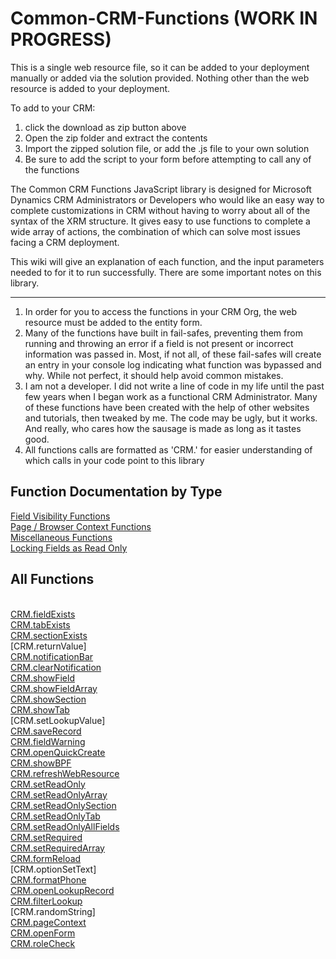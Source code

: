 # Common-CRM-Functions (WORK IN PROGRESS)
This is a single web resource file, so it can be added to your deployment manually or added via the solution provided. Nothing other than the web resource is added to your deployment.

To add to your CRM:

1) click the download as zip button above
2) Open the zip folder and extract the contents
3) Import the zipped solution file, or add the .js file to your own solution
4) Be sure to add the script to your form before attempting to call any of the functions

The Common CRM Functions JavaScript library is designed for Microsoft Dynamics CRM Administrators or Developers who would like an easy way to complete customizations in CRM without having to worry about all of the syntax of the XRM structure. It gives easy to use functions to complete a wide array of actions, the combination of which can solve most issues facing a CRM deployment. 

This wiki will give an explanation of each function, and the input parameters needed to for it to run successfully. There are some important notes on this library.

***

1) In order for you to access the functions in your CRM Org, the web resource must be added to the entity form.
2) Many of the functions have built in fail-safes, preventing them from running and throwing an error if a field is not present or incorrect information was passed in. Most, if not all, of these fail-safes will create an entry in your console log indicating what function was bypassed and why. While not perfect, it should help avoid common mistakes.
3) I am not a developer. I did not write a line of code in my life until the past few years when I began work as a functional CRM Administrator. Many of these functions have been created with the help of other websites and tutorials, then tweaked by me. The code may be ugly, but it works. And really, who cares how the sausage is made as long as it tastes good.
4) All functions calls are formatted as 'CRM.<functionName>' for easier understanding of which calls in your code point to this library

## Function Documentation by Type
[Field Visibility Functions](https://github.com/gole1296/Common-CRM-Functions/wiki/Change-Field-Visibility-Functions) <br>
[Page / Browser Context Functions](https://github.com/gole1296/Common-CRM-Functions/wiki/Page---Browser-Context-Functions)<br>
[Miscellaneous Functions](https://github.com/gole1296/Common-CRM-Functions/wiki/Miscellaneous-Functions)<br>
[Locking Fields as Read Only](https://github.com/gole1296/Common-CRM-Functions/wiki/Read-Only-and-Editable-Fields)<br>

## All Functions
<br>[CRM.fieldExists](https://github.com/gole1296/Common-CRM-Functions/wiki/Miscellaneous-Functions#field--tab--section-exists)
<br>[CRM.tabExists](https://github.com/gole1296/Common-CRM-Functions/wiki/Miscellaneous-Functions#field--tab--section-exists)
<br>[CRM.sectionExists](https://github.com/gole1296/Common-CRM-Functions/wiki/Miscellaneous-Functions#field--tab--section-exists)
<br>[CRM.returnValue]
<br>[CRM.notificationBar](https://github.com/gole1296/Common-CRM-Functions/wiki/Miscellaneous-Functions#set-or-clear-notification-bar-on-form)
<br>[CRM.clearNotification](https://github.com/gole1296/Common-CRM-Functions/wiki/Miscellaneous-Functions#set-or-clear-notification-bar-on-form)
<br>[CRM.showField](https://github.com/gole1296/Common-CRM-Functions/wiki/Change-Field-Visibility-Functions)
<br>[CRM.showFieldArray](https://github.com/gole1296/Common-CRM-Functions/wiki/Change-Field-Visibility-Functions)
<br>[CRM.showSection](https://github.com/gole1296/Common-CRM-Functions/wiki/Change-Field-Visibility-Functions)
<br>[CRM.showTab](https://github.com/gole1296/Common-CRM-Functions/wiki/Change-Field-Visibility-Functions)
<br>[CRM.setLookupValue]
<br>[CRM.saveRecord](https://github.com/gole1296/Common-CRM-Functions/wiki/Miscellaneous-Functions#save-record)
<br>[CRM.fieldWarning](https://github.com/gole1296/Common-CRM-Functions/wiki/Miscellaneous-Functions#field-warning)
<br>[CRM.openQuickCreate](https://github.com/gole1296/Common-CRM-Functions/wiki/Miscellaneous-Functions#open-quick-create-form)
<br>[CRM.showBPF](https://github.com/gole1296/Common-CRM-Functions/wiki/Miscellaneous-Functions#show-or-hide-business-process-flow)
<br>[CRM.refreshWebResource](https://github.com/gole1296/Common-CRM-Functions/wiki/Miscellaneous-Functions#refresh-web-resource)
<br>[CRM.setReadOnly](https://github.com/gole1296/Common-CRM-Functions/wiki/Read-Only-and-Editable-Fields#set-a-field-to-be-read-only-non-editable)
<br>[CRM.setReadOnlyArray](https://github.com/gole1296/Common-CRM-Functions/wiki/Read-Only-and-Editable-Fields#set-an-array-of-fields-to-be-read-only)
<br>[CRM.setReadOnlySection](https://github.com/gole1296/Common-CRM-Functions/wiki/Read-Only-and-Editable-Fields#set-all-fields-in-a-section-to-be-read-only)
<br>[CRM.setReadOnlyTab](https://github.com/gole1296/Common-CRM-Functions/wiki/Read-Only-and-Editable-Fields#set-all-fields-in-a-tab-to-be-read-only)
<br>[CRM.setReadOnlyAllFields](https://github.com/gole1296/Common-CRM-Functions/wiki/Read-Only-and-Editable-Fields#set-all-fields-on-the-form-to-be-read-only)
<br>[CRM.setRequired](https://github.com/gole1296/Common-CRM-Functions/wiki/Field-Requirement-Level#mark-a-field-required--recommended--not-required)
<br>[CRM.setRequiredArray](https://github.com/gole1296/Common-CRM-Functions/wiki/Field-Requirement-Level#mark-an-array-of-fields-required--recommended--not-required)
<br>[CRM.formReload](https://github.com/gole1296/Common-CRM-Functions/wiki/Miscellaneous-Functions#form-reload-and-refresh)
<br>[CRM.optionSetText]
<br>[CRM.formatPhone](https://github.com/gole1296/Common-CRM-Functions/wiki/Miscellaneous-Functions#format-phone-number-10-digit-us-format)
<br>[CRM.openLookupRecord](https://github.com/gole1296/Common-CRM-Functions/wiki/Miscellaneous-Functions#open-the-contents-of-a-lookup-field)
<br>[CRM.filterLookup](https://github.com/gole1296/Common-CRM-Functions/wiki/Miscellaneous-Functions#filter-a-lookup-field-based-on-another-field-value)
<br>[CRM.randomString]
<br>[CRM.pageContext](https://github.com/gole1296/Common-CRM-Functions/wiki/Page---Browser-Context-Functions#page-context-function)
<br>[CRM.openForm](https://github.com/gole1296/Common-CRM-Functions/wiki/Miscellaneous-Functions#open-form)
<br>[CRM.roleCheck](https://github.com/gole1296/Common-CRM-Functions/wiki/Miscellaneous-Functions#security-role-check)
